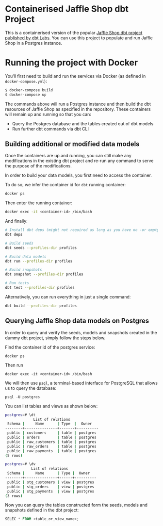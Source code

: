 # Containerised Jaffle Shop dbt Project
This is a containerised version of the popular 
[Jaffle Shop dbt project published by dbt Labs](https://github.com/dbt-labs/jaffle_shop). 
You can use this project to populate and run Jaffle Shop in a Postgres instance.

# Running the project with Docker
You'll first need to build and run the services via Docker (as defined in `docker-compose.yml`):
```bash
$ docker-compose build
$ docker-compose up
```

The commands above will run a Postgres instance and then build the dbt resources of Jaffle Shop as specified in the
repository. These containers will remain up and running so that you can:
- Query the Postgres database and the tables created out of dbt models
- Run further dbt commands via dbt CLI


## Building additional or modified data models
Once the containers are up and running, you can still make any modifications in the existing dbt project 
and re-run any command to serve the purpose of the modifications. 

In order to build your data models, you first need to access the container.

To do so, we infer the container id for `dbt` running container:
```bash
docker ps
```

Then enter the running container:
```bash
docker exec -it <container-id> /bin/bash
```

And finally:

```bash
# Install dbt deps (might not required as long as you have no -or empty- `dbt_packages.yml` file)
dbt deps

# Build seeds
dbt seeds --profiles-dir profiles

# Build data models
dbt run --profiles-dir profiles

# Build snapshots
dbt snapshot --profiles-dir profiles

# Run tests
dbt test --profiles-dir profiles
```

Alternatively, you can run everything in just a single command:

```bash
dbt build --profiles-dir profiles
```

## Querying Jaffle Shop data models on Postgres
In order to query and verify the seeds, models and snapshots created in the dummy dbt project, simply follow the 
steps below. 

Find the container id of the postgres service:
```commandline
docker ps 
```

Then run 
```commandline
docker exec -it <container-id> /bin/bash
```

We will then use `psql`, a terminal-based interface for PostgreSQL that allows us to query the database:
```commandline
psql -U postgres
```

You can list tables and views as shown below:
```bash
postgres=# \dt
             List of relations
 Schema |     Name      | Type  |  Owner   
--------+---------------+-------+----------
 public | customers     | table | postgres
 public | orders        | table | postgres
 public | raw_customers | table | postgres
 public | raw_orders    | table | postgres
 public | raw_payments  | table | postgres
(5 rows)

postgres=# \dv
            List of relations
 Schema |     Name      | Type |  Owner   
--------+---------------+------+----------
 public | stg_customers | view | postgres
 public | stg_orders    | view | postgres
 public | stg_payments  | view | postgres
(3 rows)

```

Now you can query the tables constructed form the seeds, models and snapshots defined in the dbt project:
```sql
SELEC * FROM <table_or_view_name>;
```
